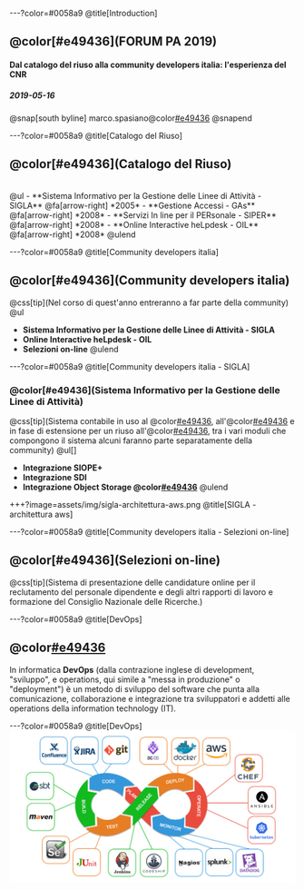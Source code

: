 ---?color=#0058a9
@title[Introduction]

## @color[#e49436](FORUM PA 2019)
#### Dal catalogo del riuso alla community developers italia: l'esperienza del CNR
##### 2019-05-16

@snap[south byline]
marco.spasiano@color[#e49436](@cnr.it)
@snapend

---?color=#0058a9
@title[Catalogo del Riuso]
## @color[#e49436](Catalogo del Riuso)
<br>
@ul
- **Sistema Informativo per la Gestione delle Linee di Attività - SIGLA**	@fa[arrow-right] *2005*
- **Gestione Accessi - GAs** @fa[arrow-right] *2008*
- **Servizi In line per il PERsonale - SIPER** @fa[arrow-right] *2008*
- **Online Interactive heLpdesk - OIL** @fa[arrow-right] *2008*
@ulend

---?color=#0058a9
@title[Community developers italia]
## @color[#e49436](Community developers italia)
@css[tip](Nel corso di quest'anno entreranno a far parte della community)
<br>
@ul
- **Sistema Informativo per la Gestione delle Linee di Attività - SIGLA**
- **Online Interactive heLpdesk - OIL**
- **Selezioni on-line**
@ulend

---?color=#0058a9
@title[Community developers italia - SIGLA]
### @color[#e49436](Sistema Informativo per la Gestione delle Linee di Attività)
@css[tip](Sistema contabile in uso al @color[#e49436](*CNR*), all'@color[#e49436](*ISIN*)  e in fase di estensione per un riuso all'@color[#e49436](*ISS*), tra i vari moduli che compongono il sistema alcuni faranno parte separatamente della community)
@ul[]
- **Integrazione SIOPE+**
- **Integrazione SDI**
- **Integrazione Object Storage @color[#e49436](CMIS,AZURE,S3)**
@ulend

+++?image=assets/img/sigla-architettura-aws.png
@title[SIGLA - architettura aws]

---?color=#0058a9
@title[Community developers italia - Selezioni on-line]
## @color[#e49436](Selezioni on-line)
@css[tip](Sistema di presentazione delle candidature online per il reclutamento del personale dipendente e degli altri rapporti di lavoro e formazione del Consiglio Nazionale delle Ricerche.)

---?color=#0058a9
@title[DevOps]
## @color[#e49436](DevOps)
In informatica **DevOps** (dalla contrazione inglese di development, "sviluppo", e operations, qui simile a "messa in produzione" o "deployment") è un metodo di sviluppo del software che punta alla comunicazione, collaborazione e integrazione tra sviluppatori e addetti alle operations della information technology (IT).

---?color=#0058a9
@title[DevOps]
![](assets/img/devops-app.jpg)